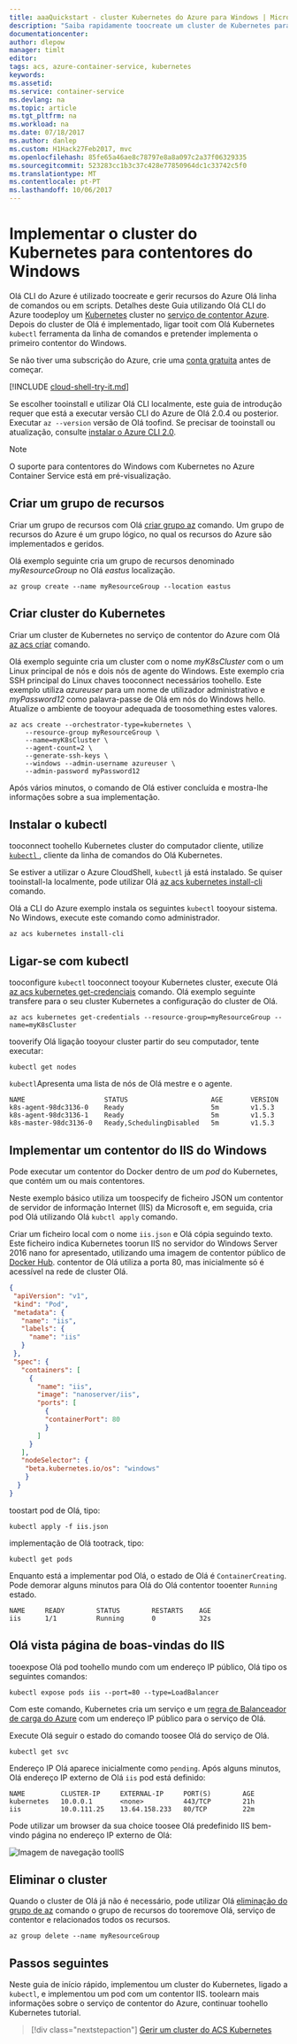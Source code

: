 ```yaml
---
title: aaaQuickstart - cluster Kubernetes do Azure para Windows | Microsoft Docs
description: "Saiba rapidamente toocreate um cluster de Kubernetes para contentores do Windows no serviço de contentor do Azure com Olá CLI do Azure."
documentationcenter: 
author: dlepow
manager: timlt
editor: 
tags: acs, azure-container-service, kubernetes
keywords: 
ms.assetid: 
ms.service: container-service
ms.devlang: na
ms.topic: article
ms.tgt_pltfrm: na
ms.workload: na
ms.date: 07/18/2017
ms.author: danlep
ms.custom: H1Hack27Feb2017, mvc
ms.openlocfilehash: 85fe65a46ae8c78797e8a8a097c2a37f06329335
ms.sourcegitcommit: 523283cc1b3c37c428e77850964dc1c33742c5f0
ms.translationtype: MT
ms.contentlocale: pt-PT
ms.lasthandoff: 10/06/2017
---
```

# <a name="deploy-kubernetes-cluster-for-windows-containers"></a>Implementar o cluster do Kubernetes para contentores do Windows

Olá CLI do Azure é utilizado toocreate e gerir recursos do Azure Olá linha de comandos ou em scripts. Detalhes deste Guia utilizando Olá CLI do Azure toodeploy um [Kubernetes](https://kubernetes.io/docs/home/) cluster no [serviço de contentor Azure](../container-service-intro.md). Depois do cluster de Olá é implementado, ligar tooit com Olá Kubernetes `kubectl` ferramenta da linha de comandos e pretender implementa o primeiro contentor do Windows.

Se não tiver uma subscrição do Azure, crie uma [conta gratuita](https://azure.microsoft.com/free/?WT.mc_id=A261C142F) antes de começar.

[!INCLUDE [cloud-shell-try-it.md](../../../includes/cloud-shell-try-it.md)]

Se escolher tooinstall e utilizar Olá CLI localmente, este guia de introdução requer que está a executar versão CLI do Azure de Olá 2.0.4 ou posterior. Executar `az --version` versão de Olá toofind. Se precisar de tooinstall ou atualização, consulte [instalar o Azure CLI 2.0]( /cli/azure/install-azure-cli). 

> [!NOTE]
> O suporte para contentores do Windows com Kubernetes no Azure Container Service está em pré-visualização. 
>

## <a name="create-a-resource-group"></a>Criar um grupo de recursos

Criar um grupo de recursos com Olá [criar grupo az](/cli/azure/group#create) comando. Um grupo de recursos do Azure é um grupo lógico, no qual os recursos do Azure são implementados e geridos. 

Olá exemplo seguinte cria um grupo de recursos denominado *myResourceGroup* no Olá *eastus* localização.

```azurecli-interactive 
az group create --name myResourceGroup --location eastus
```

## <a name="create-kubernetes-cluster"></a>Criar cluster do Kubernetes
Criar um cluster de Kubernetes no serviço de contentor do Azure com Olá [az acs criar](/cli/azure/acs#create) comando. 

Olá exemplo seguinte cria um cluster com o nome *myK8sCluster* com o um Linux principal de nós e dois nós de agente do Windows. Este exemplo cria SSH principal do Linux chaves tooconnect necessários toohello. Este exemplo utiliza *azureuser* para um nome de utilizador administrativo e *myPassword12* como palavra-passe de Olá em nós do Windows hello. Atualize o ambiente de tooyour adequada de toosomething estes valores. 



```azurecli-interactive 
az acs create --orchestrator-type=kubernetes \
    --resource-group myResourceGroup \
    --name=myK8sCluster \
    --agent-count=2 \
    --generate-ssh-keys \
    --windows --admin-username azureuser \
    --admin-password myPassword12
```

Após vários minutos, o comando de Olá estiver concluída e mostra-lhe informações sobre a sua implementação.

## <a name="install-kubectl"></a>Instalar o kubectl

tooconnect toohello Kubernetes cluster do computador cliente, utilize [ `kubectl` ](https://kubernetes.io/docs/user-guide/kubectl/), cliente da linha de comandos do Olá Kubernetes. 

Se estiver a utilizar o Azure CloudShell, `kubectl` já está instalado. Se quiser tooinstall-la localmente, pode utilizar Olá [az acs kubernetes install-cli](/cli/azure/acs/kubernetes#install-cli) comando.

Olá a CLI do Azure exemplo instala os seguintes `kubectl` tooyour sistema. No Windows, execute este comando como administrador.

```azurecli-interactive 
az acs kubernetes install-cli
```


## <a name="connect-with-kubectl"></a>Ligar-se com kubectl

tooconfigure `kubectl` tooconnect tooyour Kubernetes cluster, execute Olá [az acs kubernetes get-credenciais](/cli/azure/acs/kubernetes#get-credentials) comando. Olá exemplo seguinte transfere para o seu cluster Kubernetes a configuração do cluster de Olá.

```azurecli-interactive 
az acs kubernetes get-credentials --resource-group=myResourceGroup --name=myK8sCluster
```

tooverify Olá ligação tooyour cluster partir do seu computador, tente executar:

```azurecli-interactive
kubectl get nodes
```

`kubectl`Apresenta uma lista de nós de Olá mestre e o agente.

```azurecli-interactive
NAME                    STATUS                     AGE       VERSION
k8s-agent-98dc3136-0    Ready                      5m        v1.5.3
k8s-agent-98dc3136-1    Ready                      5m        v1.5.3
k8s-master-98dc3136-0   Ready,SchedulingDisabled   5m        v1.5.3

```

## <a name="deploy-a-windows-iis-container"></a>Implementar um contentor do IIS do Windows

Pode executar um contentor do Docker dentro de um *pod* do Kubernetes, que contém um ou mais contentores. 

Neste exemplo básico utiliza um toospecify de ficheiro JSON um contentor de servidor de informação Internet (IIS) da Microsoft e, em seguida, cria pod Olá utilizando Olá `kubctl apply` comando. 

Criar um ficheiro local com o nome `iis.json` e Olá cópia seguindo texto. Este ficheiro indica Kubernetes toorun IIS no servidor do Windows Server 2016 nano for apresentado, utilizando uma imagem de contentor público de [Docker Hub](https://hub.docker.com/r/nanoserver/iis/). contentor de Olá utiliza a porta 80, mas inicialmente só é acessível na rede de cluster Olá.

 ```JSON
 {
  "apiVersion": "v1",
  "kind": "Pod",
  "metadata": {
    "name": "iis",
    "labels": {
      "name": "iis"
    }
  },
  "spec": {
    "containers": [
      {
        "name": "iis",
        "image": "nanoserver/iis",
        "ports": [
          {
          "containerPort": 80
          }
        ]
      }
    ],
    "nodeSelector": {
     "beta.kubernetes.io/os": "windows"
     }
   }
 }
 ```

toostart pod de Olá, tipo:
  
```azurecli-interactive
kubectl apply -f iis.json
```  

implementação de Olá tootrack, tipo:
  
```azurecli-interactive
kubectl get pods
```

Enquanto está a implementar pod Olá, o estado de Olá é `ContainerCreating`. Pode demorar alguns minutos para Olá do Olá contentor tooenter `Running` estado.

```azurecli-interactive
NAME     READY        STATUS        RESTARTS    AGE
iis      1/1          Running       0           32s
```

## <a name="view-hello-iis-welcome-page"></a>Olá vista página de boas-vindas do IIS

tooexpose Olá pod toohello mundo com um endereço IP público, Olá tipo os seguintes comandos:

```azurecli-interactive
kubectl expose pods iis --port=80 --type=LoadBalancer
```

Com este comando, Kubernetes cria um serviço e um [regra de Balanceador de carga do Azure](container-service-kubernetes-load-balancing.md) com um endereço IP público para o serviço de Olá. 

Execute Olá seguir o estado do comando toosee Olá do serviço de Olá.

```azurecli-interactive
kubectl get svc
```

Endereço IP Olá aparece inicialmente como `pending`. Após alguns minutos, Olá endereço IP externo de Olá `iis` pod está definido:
  
```azurecli-interactive
NAME         CLUSTER-IP     EXTERNAL-IP     PORT(S)        AGE       
kubernetes   10.0.0.1       <none>          443/TCP        21h       
iis          10.0.111.25    13.64.158.233   80/TCP         22m
```

Pode utilizar um browser da sua choice toosee Olá predefinido IIS bem-vindo página no endereço IP externo de Olá:

![Imagem de navegação tooIIS](./media/container-service-kubernetes-windows-walkthrough/kubernetes-iis.png)  


## <a name="delete-cluster"></a>Eliminar o cluster
Quando o cluster de Olá já não é necessário, pode utilizar Olá [eliminação do grupo de az](/cli/azure/group#delete) comando o grupo de recursos do tooremove Olá, serviço de contentor e relacionados todos os recursos.

```azurecli-interactive 
az group delete --name myResourceGroup
```


## <a name="next-steps"></a>Passos seguintes

Neste guia de início rápido, implementou um cluster do Kubernetes, ligado a `kubectl`, e implementou um pod com um contentor IIS. toolearn mais informações sobre o serviço de contentor do Azure, continuar toohello Kubernetes tutorial.

> [!div class="nextstepaction"]
> [Gerir um cluster do ACS Kubernetes](container-service-tutorial-kubernetes-prepare-app.md)
